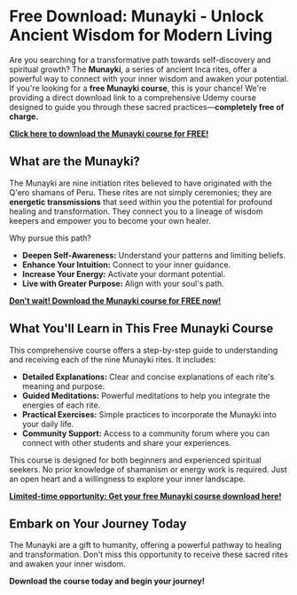 # Free Download: Munayki - Unlock Ancient Wisdom for Modern Living

Are you searching for a transformative path towards self-discovery and spiritual growth? The **Munayki**, a series of ancient Inca rites, offer a powerful way to connect with your inner wisdom and awaken your potential. If you're looking for a **free Munayki course**, this is your chance! We're providing a direct download link to a comprehensive Udemy course designed to guide you through these sacred practices—**completely free of charge.**

[**Click here to download the Munayki course for FREE!**](https://udemywork.com/munayki)

## What are the Munayki?

The Munayki are nine initiation rites believed to have originated with the Q'ero shamans of Peru. These rites are not simply ceremonies; they are **energetic transmissions** that seed within you the potential for profound healing and transformation. They connect you to a lineage of wisdom keepers and empower you to become your own healer.

Why pursue this path?

*   **Deepen Self-Awareness:** Understand your patterns and limiting beliefs.
*   **Enhance Your Intuition:** Connect to your inner guidance.
*   **Increase Your Energy:** Activate your dormant potential.
*   **Live with Greater Purpose:** Align with your soul's path.

[**Don't wait! Download the Munayki course for FREE now!**](https://udemywork.com/munayki)

## What You'll Learn in This Free Munayki Course

This comprehensive course offers a step-by-step guide to understanding and receiving each of the nine Munayki rites. It includes:

*   **Detailed Explanations:** Clear and concise explanations of each rite's meaning and purpose.
*   **Guided Meditations:** Powerful meditations to help you integrate the energies of each rite.
*   **Practical Exercises:** Simple practices to incorporate the Munayki into your daily life.
*   **Community Support:** Access to a community forum where you can connect with other students and share your experiences.

This course is designed for both beginners and experienced spiritual seekers. No prior knowledge of shamanism or energy work is required. Just an open heart and a willingness to explore your inner landscape.

[**Limited-time opportunity: Get your free Munayki course download here!**](https://udemywork.com/munayki)

## Embark on Your Journey Today

The Munayki are a gift to humanity, offering a powerful pathway to healing and transformation. Don't miss this opportunity to receive these sacred rites and awaken your inner wisdom.

**Download the course today and begin your journey!**
